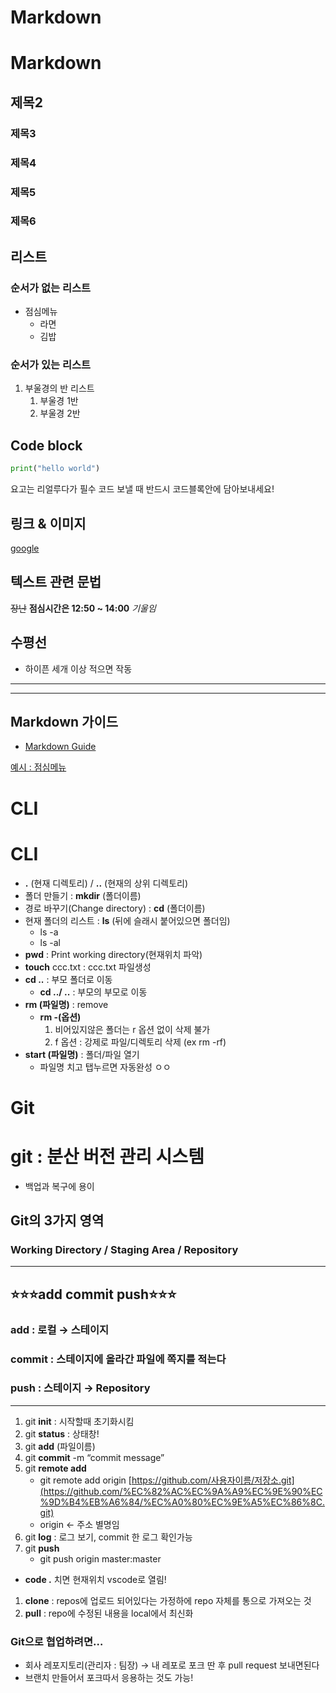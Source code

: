 # Markdown

# Markdown

## 제목2

### 제목3

### 제목4

### 제목5

### 제목6

## 리스트

### 순서가 없는 리스트

- 점심메뉴
    - 라면
    - 김밥

### 순서가 있는 리스트

1. 부울경의 반 리스트
    1. 부울경 1반
    2. 부울경 2반

## Code block

```python
print("hello world")

```

요고는 리얼루다가 필수
코드 보낼 때 반드시 코드블록안에 담아보내세요!

## 링크 & 이미지

[google](https://www.google.com/)

## 텍스트 관련 문법

~~장난~~
**점심시간은 12:50 ~ 14:00**
*기울임*

## 수평선

- 하이픈 세개 이상 적으면 작동

---

---

## Markdown 가이드

- [Markdown Guide](https://www.markdownguide.org/basic-syntax/)

[예시 : 점심메뉴](https://www.notion.so/e5e16374f700445fa684d3dd050f3aaf?pvs=21)

# CLI

# CLI

- **.** (현재 디렉토리) / **..** (현재의 상위 디렉토리)
- 폴더 만들기 : **mkdir** (폴더이름)
- 경로 바꾸기(Change directory) : **cd** (폴더이름)
- 현재 폴더의 리스트 : **ls** (뒤에 슬래시 붙어있으면 폴더임)
    - ls -a
    - ls -al
- **pwd** : Print working directory(현재위치 파악)
- **touch** ccc.txt : ccc.txt 파일생성
- **cd ..** : 부모 폴더로 이동
    - **cd ../ ..** : 부모의 부모로 이동
- **rm (파일명)** : remove
    - **rm -(옵션)**
        1. 비어있지않은 폴더는 r 옵션 없이 삭제 불가
        2. f 옵션 : 강제로 파일/디렉토리 삭제 (ex  rm -rf)
- **start (파일명)** : 폴더/파일 열기
    - 파일명 치고 탭누르면 자동완성 ㅇㅇ



# Git

# **git** : 분산 버전 관리 시스템

- 백업과 복구에 용이

## Git의 3가지 영역

### Working Directory / Staging Area / Repository

---

## ⭐⭐⭐add commit push⭐⭐⭐

### add : 로컬 → 스테이지

### commit : 스테이지에 올라간 파일에 쪽지를 적는다

### push : 스테이지 → Repository

---

1. git **init** : 시작할때 초기화시킴
2. git **status** : 상태창!
3. git **add** (파일이름)
4. git **commit** -m “commit message”
5. git **remote add**
    - git remote add origin [https://github.com/사용자이름/저장소.git](https://github.com/%EC%82%AC%EC%9A%A9%EC%9E%90%EC%9D%B4%EB%A6%84/%EC%A0%80%EC%9E%A5%EC%86%8C.git)
    - origin ← 주소 별명임
6. git **log** : 로그 보기, commit 한 로그 확인가능
7. git **push** 
    - git push origin master:master

- **code .** 치면 현재위치 vscode로 열림!

1. **clone** : repos에 업로드 되어있다는 가정하에 repo 자체를 통으로 가져오는 것
2. **pull** : repo에 수정된 내용을 local에서 최신화

### Git으로 협업하려면…

- 회사 레포지토리(관리자 : 팀장) → 내 레포로 포크 딴 후 pull request 보내면된다
- 브랜치 만들어서 포크따서 응용하는 것도 가능!